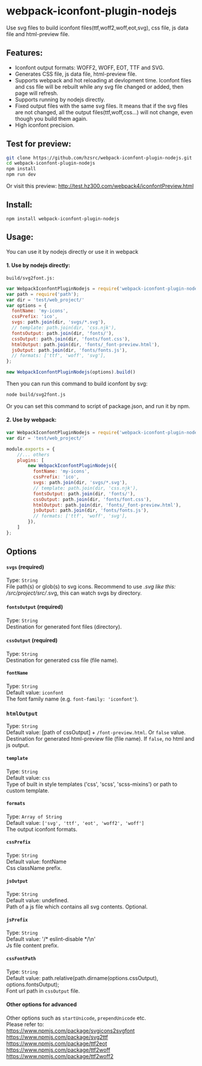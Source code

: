 # webpack-iconfont-plugin-nodejs

Use svg files to build iconfont files(ttf,woff2,woff,eot,svg), css file, js data file and html-preview file.

## Features:

* Iconfont output formats: WOFF2, WOFF, EOT, TTF and SVG.
* Generates CSS file, js data file, html-preview file.
* Supports webpack and hot reloading at devlopment time. Iconfont files and css file will be rebuilt while any svg file changed or added, then page will refresh.
* Supports running by nodejs directly.
* Fixed output files with the same svg files. It means that if the svg files are not changed, all the output files(ttf,woff,css...) will not change, even though you build them again.
* High iconfont precision.

## Test for preview:
````bash
git clone https://github.com/hzsrc/webpack-iconfont-plugin-nodejs.git
cd webpack-iconfont-plugin-nodejs
npm install
npm run dev
````
Or visit this preview: http://test.hz300.com/webpack4/iconfontPreview.html


## Install:
`npm install webpack-iconfont-plugin-nodejs`


## Usage:
You can use it by nodejs directly or use it in webpack
#### 1. Use by nodejs directly:   

`build/svg2font.js:`

```js
var WebpackIconfontPluginNodejs = require('webpack-iconfont-plugin-nodejs');
var path = require('path');
var dir = 'test/web_project/'
var options = {
  fontName: 'my-icons',
  cssPrefix: 'ico',
  svgs: path.join(dir, 'svgs/*.svg'),
  // template: path.join(dir, 'css.njk'),
  fontsOutput: path.join(dir, 'fonts/'),
  cssOutput: path.join(dir, 'fonts/font.css'),
  htmlOutput: path.join(dir, 'fonts/_font-preview.html'),
  jsOutput: path.join(dir, 'fonts/fonts.js'),
  // formats: ['ttf', 'woff', 'svg'],
};

new WebpackIconfontPluginNodejs(options).build()
```

Then you can run this command to build iconfont by svg:
```bash
node build/svg2font.js
```
Or you can set this command to script of package.json, and run it by npm.

#### 2. Use by webpack: 
```js
var WebpackIconfontPluginNodejs = require('webpack-iconfont-plugin-nodejs');
var dir = 'test/web_project/'

module.exports = {
    //... others
    plugins: [
        new WebpackIconfontPluginNodejs({
          fontName: 'my-icons',
          cssPrefix: 'ico',
          svgs: path.join(dir, 'svgs/*.svg'),
          // template: path.join(dir, 'css.njk'),
          fontsOutput: path.join(dir, 'fonts/'),
          cssOutput: path.join(dir, 'fonts/font.css'),
          htmlOutput: path.join(dir, 'fonts/_font-preview.html'),
          jsOutput: path.join(dir, 'fonts/fonts.js'),
          // formats: ['ttf', 'woff', 'svg'],
        }),
    ]
};

```

## Options

#### `svgs` (required)
Type: `String`    
File path(s) or glob(s) to svg icons. Recommend to use *.svg like this: /src/project/src/*.svg, this can watch svgs by directory.


#### `fontsOutput` (required)
Type: `String`    
Destination for generated font files (directory).


#### `cssOutput` (required)
Type: `String`    
Destination for generated css file (file name).

#### `fontName`
Type: `String`    
Default value: `iconfont`    
The font family name (e.g. `font-family: 'iconfont'`).


### `htmlOutput`
Type: `String`     
Default value: [path of cssOutput] + `/font-preview.html`. Or `false` value.    
Destination for generated html-preview file (file name). If `false`, no html and js output.

#### `template`
Type: `String`    
Default value: `css`    
Type of built in style templates ('css', 'scss', 'scss-mixins') or path to custom template.

#### `formats`
Type: `Array of String`     
Default value: `['svg', 'ttf', 'eot', 'woff2', 'woff']`    
The output iconfont formats.

#### `cssPrefix`
Type: `String`    
Default value: fontName    
Css className prefix.


#### `jsOutput`
Type: `String`    
Default value: undefined.    
Path of a js file which contains all svg contents. Optional.


#### `jsPrefix`
Type: `String`    
Default value: '/* eslint-disable */\n'    
Js file content prefix.


#### `cssFontPath`
Type: `String`    
Default value: path.relative(path.dirname(options.cssOutput), options.fontsOutput);    
Font url path in `cssOutput` file.


#### Other options for advanced
Other options such as `startUnicode`, `prependUnicode` etc.     
Please refer to:    
https://www.npmjs.com/package/svgicons2svgfont    
https://www.npmjs.com/package/svg2ttf    
https://www.npmjs.com/package/ttf2eot    
https://www.npmjs.com/package/ttf2woff    
https://www.npmjs.com/package/ttf2woff2    
